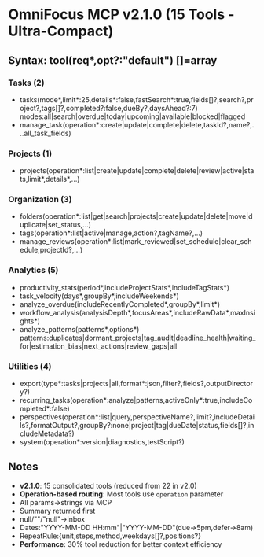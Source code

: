 # OmniFocus MCP v2.1.0 (15 Tools - Ultra-Compact)

## Syntax: tool(req*,opt?:"default") []=array

### Tasks (2)
- tasks(mode*,limit*:25,details*:false,fastSearch*:true,fields[]?,search?,project?,tags[]?,completed?:false,dueBy?,daysAhead?:7) modes:all|search|overdue|today|upcoming|available|blocked|flagged
- manage_task(operation*:create|update|complete|delete,taskId?,name?,...all_task_fields)

### Projects (1)
- projects(operation*:list|create|update|complete|delete|review|active|stats,limit*,details*,...)

### Organization (3)
- folders(operation*:list|get|search|projects|create|update|delete|move|duplicate|set_status,...)
- tags(operation*:list|active|manage,action?,tagName?,...)
- manage_reviews(operation*:list|mark_reviewed|set_schedule|clear_schedule,projectId?,...)

### Analytics (5)
- productivity_stats(period*,includeProjectStats*,includeTagStats*)
- task_velocity(days*,groupBy*,includeWeekends*)
- analyze_overdue(includeRecentlyCompleted*,groupBy*,limit*)
- workflow_analysis(analysisDepth*,focusAreas*,includeRawData*,maxInsights*)
- analyze_patterns(patterns*,options*) patterns:duplicates|dormant_projects|tag_audit|deadline_health|waiting_for|estimation_bias|next_actions|review_gaps|all

### Utilities (4)
- export(type*:tasks|projects|all,format*:json,filter?,fields?,outputDirectory?)
- recurring_tasks(operation*:analyze|patterns,activeOnly*:true,includeCompleted*:false)
- perspectives(operation*:list|query,perspectiveName?,limit?,includeDetails?,formatOutput?,groupBy?:none|project|tag|dueDate|status,fields[]?,includeMetadata?)
- system(operation*:version|diagnostics,testScript?)

## Notes
- **v2.1.0**: 15 consolidated tools (reduced from 22 in v2.0)
- **Operation-based routing**: Most tools use `operation` parameter
- All params→strings via MCP
- Summary returned first  
- null/""/​"null"→inbox
- Dates:"YYYY-MM-DD HH:mm"|"YYYY-MM-DD"(due→5pm,defer→8am)
- RepeatRule:{unit,steps,method,weekdays[]?,positions?}
- **Performance**: 30% tool reduction for better context efficiency